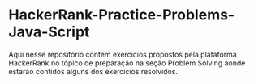 # HackerRank-Practice-Problems-Java-Script
Aqui nesse repositório contém exercícios propostos pela plataforma HackerRank no tópico de preparação
na seção Problem Solving aonde estarão contidos alguns dos exercícios resolvidos.


